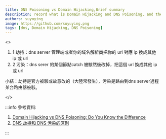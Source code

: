 ```yaml
---
title: DNS Poisoning vs Domain Hijacking,Brief summary
description: record what is Domain Hijacking and DNS Poisoning, and the difference between them,小結：劫持是官方被駭或故意改的（大陸常發生），污染是路由到dns server過程某台路由器被駭。
authors: suyuying
image: https://github.com/suyuying.png
tags: [dns, Domain Hijacking, DNS Poisoning]
---
```


<>

<ol>
  <li class="text-body-color mb-4 flex text-base">
    <span
      class="bg-primary mr-2 flex max-h-[24px]  w-full max-w-[24px]  items-center justify-center rounded-full text-base  text-white"
    >
      1
    </span>
    劫持：dns server 管理端或者你的域名解析商把你的 url 對應 ip 換成其他 ip 或 url
  </li>
  <li class="text-body-color mb-4 flex text-base">
    <span
      class="bg-primary mr-2 flex h-6 w-full max-w-[24px] items-center justify-center rounded-full text-base text-white"
    >
      2
    </span>
    污染：dns serer 的某個節點catch 被駭然後改掉，把這個 url 換成其他 ip 或 url
  </li>

</ol>

<p>小結：劫持是官方被駭或故意改的（大陸常發生），污染是路由到dns server過程某台路由器被駭。
</p>

</>

<!--truncate-->

:::info
參考資料:

1. [Domain Hijacking vs DNS Poisoning: Do You Know the Difference](https://heimdalsecurity.com/blog/domain-hijacking-vs-dns-poisoning-do-you-know-the-difference/#:~:text=1.,and%20changes%20its%20DNS%20settings.)
2. [DNS 劫持和 DNS 污染的区别](https://www.williamlong.info/archives/3356.html)

:::
